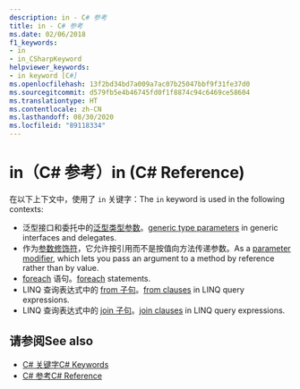 ```yaml
---
description: in - C# 参考
title: in - C# 参考
ms.date: 02/06/2018
f1_keywords:
- in
- in_CSharpKeyword
helpviewer_keywords:
- in keyword [C#]
ms.openlocfilehash: 13f2bd34bd7a009a7ac07b25047bbf9f31fe37d0
ms.sourcegitcommit: d579fb5e4b46745fd0f1f8874c94c6469ce58604
ms.translationtype: HT
ms.contentlocale: zh-CN
ms.lasthandoff: 08/30/2020
ms.locfileid: "89118334"
---
```

# <a name="in-c-reference"></a><span data-ttu-id="ca93f-103">in（C# 参考）</span><span class="sxs-lookup"><span data-stu-id="ca93f-103">in (C# Reference)</span></span>

<span data-ttu-id="ca93f-104">在以下上下文中，使用了 `in` 关键字：</span><span class="sxs-lookup"><span data-stu-id="ca93f-104">The `in` keyword is used in the following contexts:</span></span>  
  
- <span data-ttu-id="ca93f-105">泛型接口和委托中的[泛型类型参数](in-generic-modifier.md)。</span><span class="sxs-lookup"><span data-stu-id="ca93f-105">[generic type parameters](in-generic-modifier.md) in generic interfaces and delegates.</span></span>
- <span data-ttu-id="ca93f-106">作为[参数修饰符](in-parameter-modifier.md)，它允许按引用而不是按值向方法传递参数。</span><span class="sxs-lookup"><span data-stu-id="ca93f-106">As a [parameter modifier](in-parameter-modifier.md), which lets you pass an argument to a method by reference rather than by value.</span></span>
- <span data-ttu-id="ca93f-107">[foreach](foreach-in.md) 语句。</span><span class="sxs-lookup"><span data-stu-id="ca93f-107">[foreach](foreach-in.md) statements.</span></span>
- <span data-ttu-id="ca93f-108">LINQ 查询表达式中的 [from 子句](from-clause.md)。</span><span class="sxs-lookup"><span data-stu-id="ca93f-108">[from clauses](from-clause.md) in LINQ query expressions.</span></span>
- <span data-ttu-id="ca93f-109">LINQ 查询表达式中的 [join 子句](join-clause.md)。</span><span class="sxs-lookup"><span data-stu-id="ca93f-109">[join clauses](join-clause.md) in LINQ query expressions.</span></span>
  
## <a name="see-also"></a><span data-ttu-id="ca93f-110">请参阅</span><span class="sxs-lookup"><span data-stu-id="ca93f-110">See also</span></span>

- [<span data-ttu-id="ca93f-111">C# 关键字</span><span class="sxs-lookup"><span data-stu-id="ca93f-111">C# Keywords</span></span>](index.md)
- [<span data-ttu-id="ca93f-112">C# 参考</span><span class="sxs-lookup"><span data-stu-id="ca93f-112">C# Reference</span></span>](../index.md)
